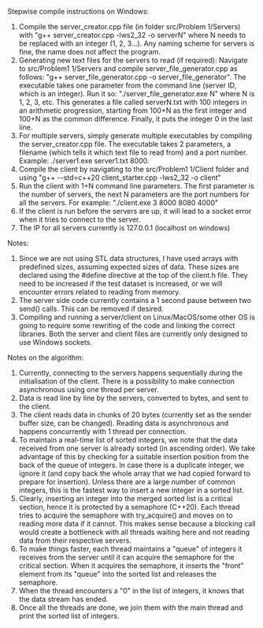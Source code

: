 Stepwise compile instructions on Windows:
1. Compile the server_creator.cpp file (in folder src/Problem 1/Servers) with "g++ server_creator.cpp -lws2_32 -o serverN" where N needs to be replaced with an integer (1, 2, 3...). Any naming scheme for servers is fine, the name does not affect the program.
2. Generating new text files for the servers to read (if required): Navigate to  src/Problem1 1/Servers and compile server_file_generator.cpp as follows: "g++ server_file_generator.cpp  -o server_file_generator". The executable takes one parameter from the command line (server ID, which is an integer). Run it so: "./server_file_generator.exe N" where N is 1, 2, 3, etc. This generates a file called serverN.txt with 100 integers in an arithmetic progression, starting from 100+N as the first integer and 100+N as the common difference. Finally, it puts the integer 0 in the last line.
3. For multiple servers, simply generate multiple executables by compiling the server_creator.cpp file. The executable takes 2 parameters, a filename (which tells it which text file to read from) and a port number. Example: ./server1.exe server1.txt 8000.
4. Compile the client by navigating to the src/Problem1 1/Client folder and using "g++ --std=c++20 client_starter.cpp -lws2_32 -o client"
5. Run the client with 1+N command line parameters. The first parameter is the number of servers, the next N parameters are the port numbers for all the servers. For example: "./client.exe 3 8000 8080 4000"
6. If the client is run before the servers are up, it will lead to a socket error when it tries to connect to the server.
7. The IP for all servers currently is 127.0.0.1 (localhost on windows)

Notes:
1. Since we are not using STL data structures, I have used arrays with predefined sizes, assuming expected sizes of data. These sizes are declared using the #define directive at the top of the client.h file. They need to be increased if the test dataset is increased, or we will encounter errors related to reading from memory.
2. The server side code currently contains a 1 second pause between two send() calls. This can be removed if desired.
3. Compiling and running a server/client on Linux/MacOS/some other OS is going to require some rewriting of the code and linking the correct libraries. Both the server and client files are currently only designed to use Windows sockets.

Notes on the algorithm:
1. Currently, connecting to the servers happens sequentially during the initialisation of the client. There is a possibility to make connection asynchronous using one thread per server.
2. Data is read line by line by the servers, converted to bytes, and sent to the client.
3. The client reads data in chunks of 20 bytes (currently set as the sender buffer size, can be changed). Reading data is asynchronous and happens concurrently with 1 thread per connection.
4. To maintain a real-time list of sorted integers, we note that the data received from one server is already sorted (in ascending order). We take advantage of this by checking for a suitable insertion position from the back of the queue of integers. In case there is a duplicate integer, we ignore it (and copy back the whole array that we had copied forward to prepare for insertion). Unless there are a large number of common integers, this is the fastest way to insert a new integer in a sorted list.
5. Clearly, inserting an integer into the merged sorted list is a critical section, hence it is protected by a semaphore (C++20). Each thread tries to acquire the semaphore with try_acquire() and moves on to reading more data if it cannot. This makes sense because a blocking call would create a bottleneck with all threads waiting here and not reading data from their respective servers.
6. To make things faster, each thread maintains a "queue" of integers it receives from the server until it can acquire the semaphore for the critical section. When it acquires the semaphore, it inserts the "front" element from its "queue" into the sorted list and releases the semaphore.
7. When the thread encounters a "0" in the list of integers, it knows that the data stream has ended.
8. Once all the threads are done, we join them with the main thread and print the sorted list of integers.
